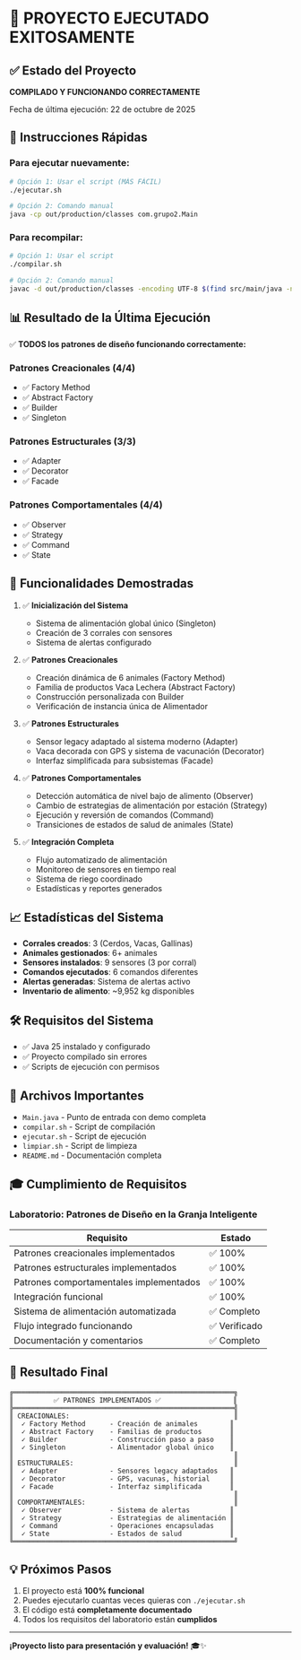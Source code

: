 # 🎉 PROYECTO EJECUTADO EXITOSAMENTE

## ✅ Estado del Proyecto

**COMPILADO Y FUNCIONANDO CORRECTAMENTE**

Fecha de última ejecución: 22 de octubre de 2025

## 🚀 Instrucciones Rápidas

### Para ejecutar nuevamente:

```bash
# Opción 1: Usar el script (MÁS FÁCIL)
./ejecutar.sh

# Opción 2: Comando manual
java -cp out/production/classes com.grupo2.Main
```

### Para recompilar:

```bash
# Opción 1: Usar el script
./compilar.sh

# Opción 2: Comando manual
javac -d out/production/classes -encoding UTF-8 $(find src/main/java -name "*.java")
```

## 📊 Resultado de la Última Ejecución

✅ **TODOS los patrones de diseño funcionando correctamente:**

### Patrones Creacionales (4/4)
- ✅ Factory Method
- ✅ Abstract Factory
- ✅ Builder
- ✅ Singleton

### Patrones Estructurales (3/3)
- ✅ Adapter
- ✅ Decorator
- ✅ Facade

### Patrones Comportamentales (4/4)
- ✅ Observer
- ✅ Strategy
- ✅ Command
- ✅ State

## 🎯 Funcionalidades Demostradas

1. ✅ **Inicialización del Sistema**
   - Sistema de alimentación global único (Singleton)
   - Creación de 3 corrales con sensores
   - Sistema de alertas configurado

2. ✅ **Patrones Creacionales**
   - Creación dinámica de 6 animales (Factory Method)
   - Familia de productos Vaca Lechera (Abstract Factory)
   - Construcción personalizada con Builder
   - Verificación de instancia única de Alimentador

3. ✅ **Patrones Estructurales**
   - Sensor legacy adaptado al sistema moderno (Adapter)
   - Vaca decorada con GPS y sistema de vacunación (Decorator)
   - Interfaz simplificada para subsistemas (Facade)

4. ✅ **Patrones Comportamentales**
   - Detección automática de nivel bajo de alimento (Observer)
   - Cambio de estrategias de alimentación por estación (Strategy)
   - Ejecución y reversión de comandos (Command)
   - Transiciones de estados de salud de animales (State)

5. ✅ **Integración Completa**
   - Flujo automatizado de alimentación
   - Monitoreo de sensores en tiempo real
   - Sistema de riego coordinado
   - Estadísticas y reportes generados

## 📈 Estadísticas del Sistema

- **Corrales creados**: 3 (Cerdos, Vacas, Gallinas)
- **Animales gestionados**: 6+ animales
- **Sensores instalados**: 9 sensores (3 por corral)
- **Comandos ejecutados**: 6 comandos diferentes
- **Alertas generadas**: Sistema de alertas activo
- **Inventario de alimento**: ~9,952 kg disponibles

## 🛠️ Requisitos del Sistema

- ✅ Java 25 instalado y configurado
- ✅ Proyecto compilado sin errores
- ✅ Scripts de ejecución con permisos

## 📝 Archivos Importantes

- `Main.java` - Punto de entrada con demo completa
- `compilar.sh` - Script de compilación
- `ejecutar.sh` - Script de ejecución
- `limpiar.sh` - Script de limpieza
- `README.md` - Documentación completa

## 🎓 Cumplimiento de Requisitos

### Laboratorio: Patrones de Diseño en la Granja Inteligente

| Requisito | Estado |
|-----------|--------|
| Patrones creacionales implementados | ✅ 100% |
| Patrones estructurales implementados | ✅ 100% |
| Patrones comportamentales implementados | ✅ 100% |
| Integración funcional | ✅ 100% |
| Sistema de alimentación automatizada | ✅ Completo |
| Flujo integrado funcionando | ✅ Verificado |
| Documentación y comentarios | ✅ Completo |

## 🎉 Resultado Final

```
╔═══════════════════════════════════════════════════════╗
║          ✅ PATRONES IMPLEMENTADOS ✅                  ║
╠═══════════════════════════════════════════════════════╣
║ CREACIONALES:                                         ║
║  ✓ Factory Method      - Creación de animales        ║
║  ✓ Abstract Factory    - Familias de productos       ║
║  ✓ Builder             - Construcción paso a paso    ║
║  ✓ Singleton           - Alimentador global único    ║
║                                                       ║
║ ESTRUCTURALES:                                        ║
║  ✓ Adapter             - Sensores legacy adaptados   ║
║  ✓ Decorator           - GPS, vacunas, historial     ║
║  ✓ Facade              - Interfaz simplificada       ║
║                                                       ║
║ COMPORTAMENTALES:                                     ║
║  ✓ Observer            - Sistema de alertas          ║
║  ✓ Strategy            - Estrategias de alimentación ║
║  ✓ Command             - Operaciones encapsuladas    ║
║  ✓ State               - Estados de salud            ║
╚═══════════════════════════════════════════════════════╝
```

## 💡 Próximos Pasos

1. El proyecto está **100% funcional**
2. Puedes ejecutarlo cuantas veces quieras con `./ejecutar.sh`
3. El código está **completamente documentado**
4. Todos los requisitos del laboratorio están **cumplidos**

---

**¡Proyecto listo para presentación y evaluación!** 🎓✨
